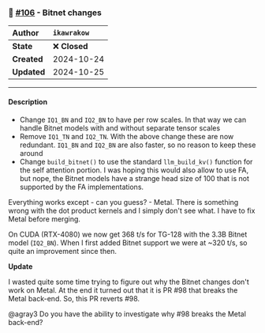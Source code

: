 ### 🔀 [#106](https://github.com/ikawrakow/ik_llama.cpp/pull/106) - Bitnet changes

| **Author** | `ikawrakow` |
| :--- | :--- |
| **State** | ❌ **Closed** |
| **Created** | 2024-10-24 |
| **Updated** | 2024-10-25 |

---

#### Description

* Change `IQ1_BN` and `IQ2_BN` to have per row scales. In that way we can handle Bitnet models with and without separate tensor scales
* Remove `IQ1_TN` and `IQ2_TN`. With the above change these are now redundant. `IQ1_BN` and `IQ2_BN` are also faster, so no reason to keep these around
* Change `build_bitnet()` to use the standard `llm_build_kv()` function for the self attention portion. I was hoping this would also allow to use FA, but nope, the Bitnet models have a strange head size of 100 that is not supported by the FA implementations.

Everything works except - can you guess? - Metal. There is something wrong with the dot product kernels and I simply don't see what. I have to fix Metal before merging.

On CUDA (RTX-4080) we now get 368 t/s for TG-128 with the 3.3B Bitnet model (`IQ2_BN`). When I first added Bitnet support we were at ~320 t/s, so quite an improvement since then. 

**Update**

I wasted quite some time trying to figure out why the Bitnet changes don't work on Metal. At the end it turned out that it is PR #98 that breaks the Metal back-end. So, this PR reverts #98.

@agray3 Do you have the ability to investigate why #98 breaks the Metal back-end?